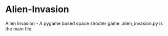 # Alien-Invasion
Alien Invasion - A pygame based space shooter game.
alien_invasion.py is the main file.
